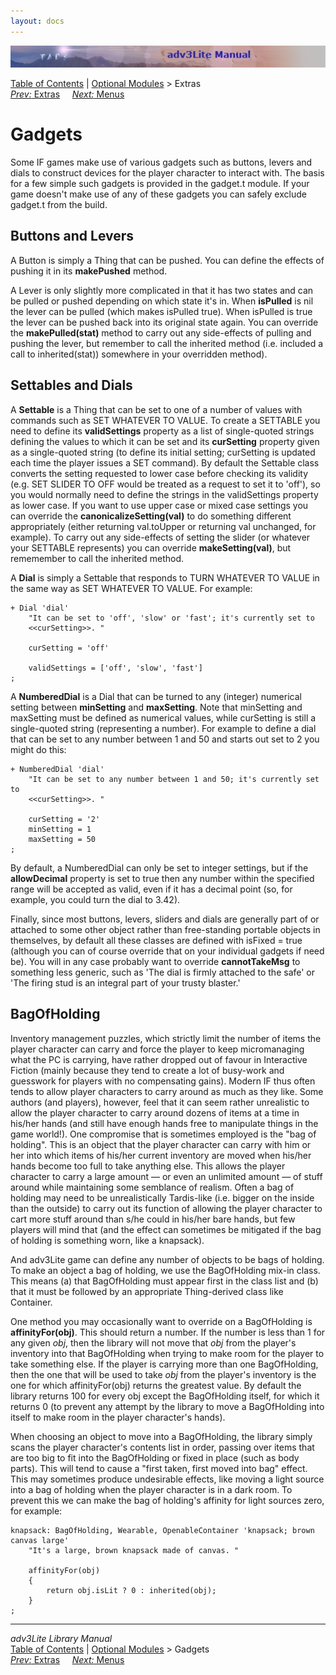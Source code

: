 ```yaml
---
layout: docs
---
```

<div class="topbar">

<img src="topbar.jpg" data-border="0" />

</div>

<div class="nav">

<a href="toc.html" class="nav">Table of Contents</a> \|
<a href="optional.html" class="nav">Optional Modules</a> \> Extras  
<span class="navnp"><a href="extra.html" class="nav"><em>Prev:</em> Extras</a>
    <a href="menu.html" class="nav"><em>Next:</em> Menus</a>     </span>

</div>

<div class="main">

# Gadgets

Some IF games make use of various gadgets such as buttons, levers and
dials to construct devices for the player character to interact with.
The basis for a few simple such gadgets is provided in the gadget.t
module. If your game doesn't make use of any of these gadgets you can
safely exclude gadget.t from the build.

## Buttons and Levers

A <span id="button-idx">Button</span> is simply a Thing that can be
pushed. You can define the effects of pushing it in its **makePushed**
method.

A <span id="lever-idx">Lever</span> is only slightly more complicated in
that it has two states and can be pulled or pushed depending on which
state it's in. When **isPulled** is nil the lever can be pulled (which
makes isPulled true). When isPulled is true the lever can be pushed back
into its original state again. You can override the **makePulled(stat)**
method to carry out any side-effects of pulling and pushing the lever,
but remember to call the inherited method (i.e. included a call to
<span class="code">inherited(stat)</span>) somewhere in your overridden
method).

<span id="settables"></span>

## Settables and Dials

A **Settable** is a Thing that can be set to one of a number of values
with commands such as SET WHATEVER TO VALUE. To create a SETTABLE you
need to define its **validSettings** property as a list of single-quoted
strings defining the values to which it can be set and its
**curSetting** property given as a single-quoted string (to define its
initial setting; curSetting is updated each time the player issues a SET
command). By default the Settable class converts the setting requested
to lower case before checking its validity (e.g. SET SLIDER TO OFF would
be treated as a request to set it to 'off'), so you would normally need
to define the strings in the validSettings property as lower case. If
you want to use upper case or mixed case settings you can override the
**canonicalizeSetting(val)** to do something different appropriately
(either returning val.toUpper or returning val unchanged, for example).
To carry out any side-effects of setting the slider (or whatever your
SETTABLE represents) you can override **makeSetting(val)**, but
rememember to call the inherited method.

A **Dial** is simply a Settable that responds to TURN WHATEVER TO VALUE
in the same way as SET WHATEVER TO VALUE. For example:

<div class="code">

    + Dial 'dial'
        "It can be set to 'off', 'slow' or 'fast'; it's currently set to
        <<curSetting>>. "
        
        curSetting = 'off'
        
        validSettings = ['off', 'slow', 'fast']
    ;

</div>

A **NumberedDial** is a Dial that can be turned to any (integer)
numerical setting between **minSetting** and **maxSetting**. Note that
minSetting and maxSetting must be defined as numerical values, while
curSetting is still a single-quoted string (representing a number). For
example to define a dial that can be set to any number between 1 and 50
and starts out set to 2 you might do this:

<div class="code">

    + NumberedDial 'dial'
        "It can be set to any number between 1 and 50; it's currently set to
        <<curSetting>>. "
        
        curSetting = '2'
        minSetting = 1
        maxSetting = 50    
    ;

</div>

By default, a NumberedDial can only be set to integer settings, but if
the **allowDecimal** property is set to true then any number within the
specified range will be accepted as valid, even if it has a decimal
point (so, for example, you could turn the dial to 3.42).

Finally, since most buttons, levers, sliders and dials are generally
part of or attached to some other object rather than free-standing
portable objects in themselves, by default all these classes are defined
with isFixed = true (although you can of course override that on your
individual gadgets if need be). You will in any case probably want to
override **cannotTakeMsg** to something less generic, such as 'The dial
is firmly attached to the safe' or 'The firing stud is an integral part
of your trusty blaster.'  
<span id="bag"></span>

## BagOfHolding

Inventory management puzzles, which strictly limit the number of items
the player character can carry and force the player to keep
micromanaging what the PC is carrying, have rather dropped out of favour
in Interactive Fiction (mainly because they tend to create a lot of
busy-work and guesswork for players with no compensating gains). Modern
IF thus often tends to allow player characters to carry around as much
as they like. Some authors (and players), however, feel that it can seem
rather unrealistic to allow the player character to carry around dozens
of items at a time in his/her hands (and still have enough hands free to
manipulate things in the game world!). One compromise that is sometimes
employed is the "bag of holding". This is an object that the player
character can carry with him or her into which items of his/her current
inventory are moved when his/her hands become too full to take anything
else. This allows the player character to carry a large amount — or even
an unlimited amount — of stuff around while maintaining some semblance
of realism. Often a bag of holding may need to be unrealistically
Tardis-like (i.e. bigger on the inside than the outside) to carry out
its function of allowing the player character to cart more stuff around
than s/he could in his/her bare hands, but few players will mind that
(and the effect can sometimes be mitigated if the bag of holding is
something worn, like a knapsack).

And adv3Lite game can define any number of objects to be bags of
holding. To make an object a bag of holding, we use the
<span class="code">BagOfHolding</span> mix-in class. This means (a) that
<span class="code">BagOfHolding</span> must appear first in the class
list and (b) that it must be followed by an appropriate Thing-derived
class like Container.

One method you may occasionally want to override on a BagOfHolding is
**affinityFor(obj)**. This should return a number. If the number is less
than 1 for any given *obj*, then the library will not move that *obj*
from the player's inventory into that BagOfHolding when trying to make
room for the player to take something else. If the player is carrying
more than one BagOfHolding, then the one that will be used to take *obj*
from the player's inventory is the one for which
<span class="code">affinityFor(obj)</span> returns the greatest value.
By default the library returns 100 for every obj except the BagOfHolding
itself, for which it returns 0 (to prevent any attempt by the library to
move a BagOfHolding into itself to make room in the player character's
hands).

When choosing an object to move into a BagOfHolding, the library simply
scans the player character's contents list in order, passing over items
that are too big to fit into the BagOfHolding or fixed in place (such as
body parts). This will tend to cause a "first taken, first moved into
bag" effect. This may sometimes produce undesirable effects, like moving
a light source into a bag of holding when the player character is in a
dark room. To prevent this we can make the bag of holding's affinity for
light sources zero, for example:

<div class="code">

    knapsack: BagOfHolding, Wearable, OpenableContainer 'knapsack; brown canvas large'
        "It's a large, brown knapsack made of canvas. "
        
        affinityFor(obj)
        {
            return obj.isLit ? 0 : inherited(obj);
        }
    ;

</div>

</div>

------------------------------------------------------------------------

<div class="navb">

*adv3Lite Library Manual*  
<a href="toc.html" class="nav">Table of Contents</a> \|
<a href="optional.html" class="nav">Optional Modules</a> \> Gadgets  
<span class="navnp"><a href="extra.html" class="nav"><em>Prev:</em> Extras</a>
    <a href="menu.html" class="nav"><em>Next:</em> Menus</a>     </span>

</div>
